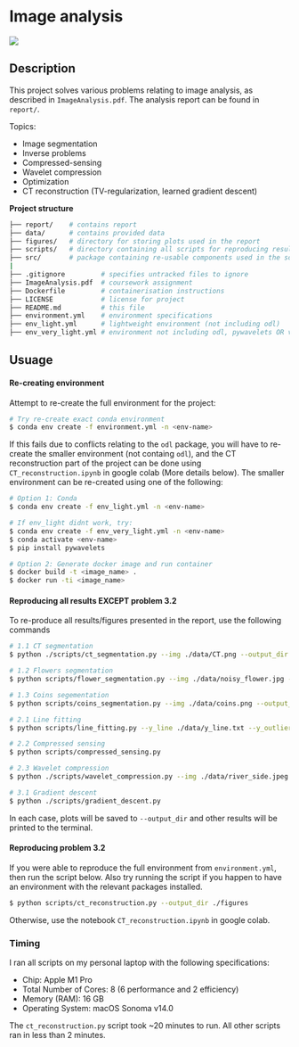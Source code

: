 # Image analysis

<a href="https://hub.docker.com/r/milesial/unet"><img src="https://img.shields.io/badge/docker%20image-available-blue?logo=Docker&style=for-the-badge" /></a>

## Description

This project solves various problems relating to image analysis, as described in `ImageAnalysis.pdf`. The analysis report can be found in `report/`. 

Topics:
- Image segmentation
- Inverse problems
- Compressed-sensing
- Wavelet compression
- Optimization
- CT reconstruction (TV-regularization, learned gradient descent)

<b>Project structure</b>

```bash
├── report/    # contains report
├── data/      # contains provided data
├── figures/   # directory for storing plots used in the report
├── scripts/   # directory containing all scripts for reproducing results in report
├── src/       # package containing re-usable components used in the scripts
|
├── .gitignore         # specifies untracked files to ignore
├── ImageAnalysis.pdf  # coursework assignment
├── Dockerfile         # containerisation instructions
├── LICENSE            # license for project
├── README.md          # this file
├── environment.yml    # environment specifications
├── env_light.yml      # lightweight environment (not including odl)
├── env_very_light.yml # environment not including odl, pywavelets OR version specs
```

## Usuage

#### Re-creating environment

Attempt to re-create the full environment for the project:

```bash
# Try re-create exact conda environment
$ conda env create -f environment.yml -n <env-name>
```

If this fails due to conflicts relating to the `odl` package, you will have to re-create the smaller environment (not containg `odl`), and the CT reconstruction part of the project can be done using `CT_reconstruction.ipynb` in google colab (More details below). The smaller environment can be re-created using one of the following:

```bash
# Option 1: Conda
$ conda env create -f env_light.yml -n <env-name>

# If env_light didnt work, try:
$ conda env create -f env_very_light.yml -n <env-name>
$ conda activate <env-name>
$ pip install pywavelets

# Option 2: Generate docker image and run container
$ docker build -t <image_name> .
$ docker run -ti <image_name>
```

#### Reproducing all results EXCEPT problem 3.2

To re-produce all results/figures presented in the report, use the following commands

```bash
# 1.1 CT segmentation
$ python ./scripts/ct_segmentation.py --img ./data/CT.png --output_dir ./figures

# 1.2 Flowers segmentation
$ python scripts/flower_segmentation.py --img ./data/noisy_flower.jpg --output_dir ./figures

# 1.3 Coins segementation
$ python scripts/coins_segmentation.py --img ./data/coins.png --output_dir ./figures

# 2.1 Line fitting
$ python scripts/line_fitting.py --y_line ./data/y_line.txt --y_outlier_line ./data/y_outlier_line.txt --output ./figures/line_fits.png

# 2.2 Compressed sensing
$ python scripts/compressed_sensing.py

# 2.3 Wavelet compression
$ python ./scripts/wavelet_compression.py --img ./data/river_side.jpeg --output_dir ./figures

# 3.1 Gradient descent
$ python ./scripts/gradient_descent.py
```

In each case, plots will be saved to `--output_dir` and other results will be printed to the terminal.

#### Reproducing problem 3.2

If you were able to reproduce the full environment from `environment.yml`, then run the script below. Also try running the script if you happen to have an environment with the relevant packages installed.

```bash
$ python scripts/ct_reconstruction.py --output_dir ./figures
```

Otherwise, use the notebook `CT_reconstruction.ipynb` in google colab. 

### Timing

I ran all scripts on my personal laptop with the following specifications:
- Chip:	Apple M1 Pro
- Total Number of Cores: 8 (6 performance and 2 efficiency)
- Memory (RAM): 16 GB
- Operating System: macOS Sonoma v14.0

The `ct_reconstruction.py` script took ~20 minutes to run. All other scripts ran in less than 2 minutes.
